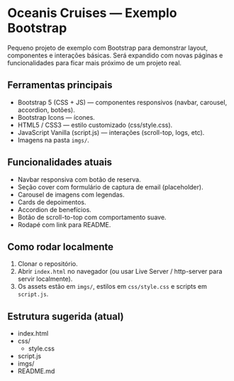 # Oceanis Cruises — Exemplo Bootstrap

Pequeno projeto de exemplo com Bootstrap para demonstrar layout, componentes e interações básicas. Será expandido com novas páginas e funcionalidades para ficar mais próximo de um projeto real.

## Ferramentas principais

- Bootstrap 5 (CSS + JS) — componentes responsivos (navbar, carousel, accordion, botões).
- Bootstrap Icons — ícones.
- HTML5 / CSS3 — estilo customizado (css/style.css).
- JavaScript Vanilla (script.js) — interações (scroll-top, logs, etc).
- Imagens na pasta `imgs/`.

## Funcionalidades atuais

- Navbar responsiva com botão de reserva.
- Seção cover com formulário de captura de email (placeholder).
- Carousel de imagens com legendas.
- Cards de depoimentos.
- Accordion de benefícios.
- Botão de scroll-to-top com comportamento suave.
- Rodapé com link para README.

## Como rodar localmente

1. Clonar o repositório.
2. Abrir `index.html` no navegador (ou usar Live Server / http-server para servir localmente).
3. Os assets estão em `imgs/`, estilos em `css/style.css` e scripts em `script.js`.

## Estrutura sugerida (atual)

- index.html
- css/
  - style.css
- script.js
- imgs/
- README.md
